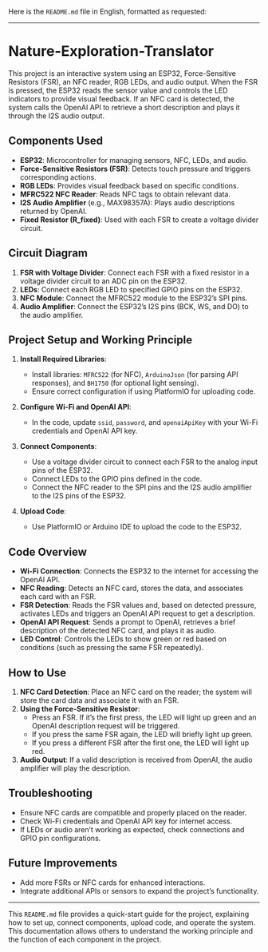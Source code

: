 Here is the `README.md` file in English, formatted as requested:

---

# Nature-Exploration-Translator
This project is an interactive system using an ESP32, Force-Sensitive Resistors (FSR), an NFC reader, RGB LEDs, and audio output. When the FSR is pressed, the ESP32 reads the sensor value and controls the LED indicators to provide visual feedback. If an NFC card is detected, the system calls the OpenAI API to retrieve a short description and plays it through the I2S audio output.

## Components Used
- **ESP32**: Microcontroller for managing sensors, NFC, LEDs, and audio.
- **Force-Sensitive Resistors (FSR)**: Detects touch pressure and triggers corresponding actions.
- **RGB LEDs**: Provides visual feedback based on specific conditions.
- **MFRC522 NFC Reader**: Reads NFC tags to obtain relevant data.
- **I2S Audio Amplifier** (e.g., MAX98357A): Plays audio descriptions returned by OpenAI.
- **Fixed Resistor (R_fixed)**: Used with each FSR to create a voltage divider circuit.

## Circuit Diagram
1. **FSR with Voltage Divider**: Connect each FSR with a fixed resistor in a voltage divider circuit to an ADC pin on the ESP32.
2. **LEDs**: Connect each RGB LED to specified GPIO pins on the ESP32.
3. **NFC Module**: Connect the MFRC522 module to the ESP32’s SPI pins.
4. **Audio Amplifier**: Connect the ESP32’s I2S pins (BCK, WS, and DO) to the audio amplifier.

## Project Setup and Working Principle

1. **Install Required Libraries**:
   - Install libraries: `MFRC522` (for NFC), `ArduinoJson` (for parsing API responses), and `BH1750` (for optional light sensing).
   - Ensure correct configuration if using PlatformIO for uploading code.

2. **Configure Wi-Fi and OpenAI API**:
   - In the code, update `ssid`, `password`, and `openaiApiKey` with your Wi-Fi credentials and OpenAI API key.

3. **Connect Components**:
   - Use a voltage divider circuit to connect each FSR to the analog input pins of the ESP32.
   - Connect LEDs to the GPIO pins defined in the code.
   - Connect the NFC reader to the SPI pins and the I2S audio amplifier to the I2S pins of the ESP32.

4. **Upload Code**:
   - Use PlatformIO or Arduino IDE to upload the code to the ESP32.

## Code Overview
- **Wi-Fi Connection**: Connects the ESP32 to the internet for accessing the OpenAI API.
- **NFC Reading**: Detects an NFC card, stores the data, and associates each card with an FSR.
- **FSR Detection**: Reads the FSR values and, based on detected pressure, activates LEDs and triggers an OpenAI API request to get a description.
- **OpenAI API Request**: Sends a prompt to OpenAI, retrieves a brief description of the detected NFC card, and plays it as audio.
- **LED Control**: Controls the LEDs to show green or red based on conditions (such as pressing the same FSR repeatedly).

## How to Use
1. **NFC Card Detection**: Place an NFC card on the reader; the system will store the card data and associate it with an FSR.
2. **Using the Force-Sensitive Resistor**:
   - Press an FSR. If it’s the first press, the LED will light up green and an OpenAI description request will be triggered.
   - If you press the same FSR again, the LED will briefly light up green.
   - If you press a different FSR after the first one, the LED will light up red.
3. **Audio Output**: If a valid description is received from OpenAI, the audio amplifier will play the description.

## Troubleshooting
- Ensure NFC cards are compatible and properly placed on the reader.
- Check Wi-Fi credentials and OpenAI API key for internet access.
- If LEDs or audio aren’t working as expected, check connections and GPIO pin configurations.

## Future Improvements
- Add more FSRs or NFC cards for enhanced interactions.
- Integrate additional APIs or sensors to expand the project’s functionality.

---

This `README.md` file provides a quick-start guide for the project, explaining how to set up, connect components, upload code, and operate the system. This documentation allows others to understand the working principle and the function of each component in the project.
